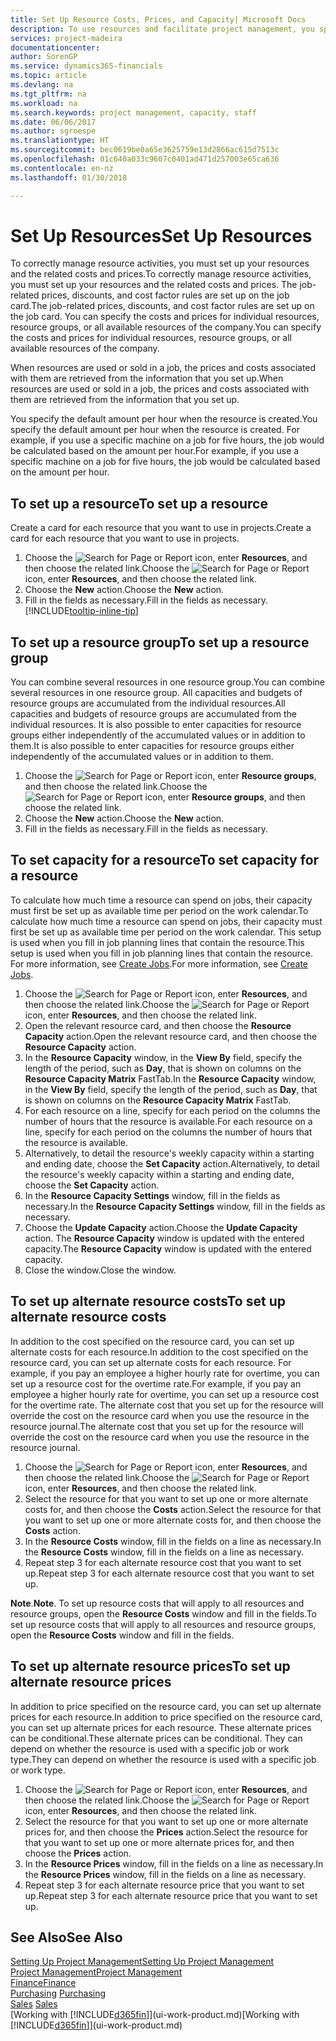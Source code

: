 ```yaml
---
title: Set Up Resource Costs, Prices, and Capacity| Microsoft Docs
description: To use resources and facilitate project management, you specify costs and prices for individual resources or resource groups, and set the resource capacity.
services: project-madeira
documentationcenter: 
author: SorenGP
ms.service: dynamics365-financials
ms.topic: article
ms.devlang: na
ms.tgt_pltfrm: na
ms.workload: na
ms.search.keywords: project management, capacity, staff
ms.date: 06/06/2017
ms.author: sgroespe
ms.translationtype: HT
ms.sourcegitcommit: bec0619be0a65e3625759e13d2866ac615d7513c
ms.openlocfilehash: 01c640a033c9607c0401ad471d257003e65ca636
ms.contentlocale: en-nz
ms.lasthandoff: 01/30/2018

---
```

# <a name="set-up-resources"></a><span data-ttu-id="677ac-103">Set Up Resources</span><span class="sxs-lookup"><span data-stu-id="677ac-103">Set Up Resources</span></span>
<span data-ttu-id="677ac-104">To correctly manage resource activities, you must set up your resources and the related costs and prices.</span><span class="sxs-lookup"><span data-stu-id="677ac-104">To correctly manage resource activities, you must set up your resources and the related costs and prices.</span></span> <span data-ttu-id="677ac-105">The job-related prices, discounts, and cost factor rules are set up on the job card.</span><span class="sxs-lookup"><span data-stu-id="677ac-105">The job-related prices, discounts, and cost factor rules are set up on the job card.</span></span> <span data-ttu-id="677ac-106">You can specify the costs and prices for individual resources, resource groups, or all available resources of the company.</span><span class="sxs-lookup"><span data-stu-id="677ac-106">You can specify the costs and prices for individual resources, resource groups, or all available resources of the company.</span></span>

<span data-ttu-id="677ac-107">When resources are used or sold in a job, the prices and costs associated with them are retrieved from the information that you set up.</span><span class="sxs-lookup"><span data-stu-id="677ac-107">When resources are used or sold in a job, the prices and costs associated with them are retrieved from the information that you set up.</span></span>

<span data-ttu-id="677ac-108">You specify the default amount per hour when the resource is created.</span><span class="sxs-lookup"><span data-stu-id="677ac-108">You specify the default amount per hour when the resource is created.</span></span> <span data-ttu-id="677ac-109">For example, if you use a specific machine on a job for five hours, the job would be calculated based on the amount per hour.</span><span class="sxs-lookup"><span data-stu-id="677ac-109">For example, if you use a specific machine on a job for five hours, the job would be calculated based on the amount per hour.</span></span>

## <a name="to-set-up-a-resource"></a><span data-ttu-id="677ac-110">To set up a resource</span><span class="sxs-lookup"><span data-stu-id="677ac-110">To set up a resource</span></span>
<span data-ttu-id="677ac-111">Create a card for each resource that you want to use in projects.</span><span class="sxs-lookup"><span data-stu-id="677ac-111">Create a card for each resource that you want to use in projects.</span></span>

1. <span data-ttu-id="677ac-112">Choose the ![Search for Page or Report](media/ui-search/search_small.png "Search for Page or Report icon") icon, enter **Resources**, and then choose the related link.</span><span class="sxs-lookup"><span data-stu-id="677ac-112">Choose the ![Search for Page or Report](media/ui-search/search_small.png "Search for Page or Report icon") icon, enter **Resources**, and then choose the related link.</span></span>
2. <span data-ttu-id="677ac-113">Choose the **New** action.</span><span class="sxs-lookup"><span data-stu-id="677ac-113">Choose the **New** action.</span></span>
3. <span data-ttu-id="677ac-114">Fill in the fields as necessary.</span><span class="sxs-lookup"><span data-stu-id="677ac-114">Fill in the fields as necessary.</span></span> [!INCLUDE[tooltip-inline-tip](includes/tooltip-inline-tip_md.md)]  

## <a name="to-set-up-a-resource-group"></a><span data-ttu-id="677ac-115">To set up a resource group</span><span class="sxs-lookup"><span data-stu-id="677ac-115">To set up a resource group</span></span>
<span data-ttu-id="677ac-116">You can combine several resources in one resource group.</span><span class="sxs-lookup"><span data-stu-id="677ac-116">You can combine several resources in one resource group.</span></span> <span data-ttu-id="677ac-117">All capacities and budgets of resource groups are accumulated from the individual resources.</span><span class="sxs-lookup"><span data-stu-id="677ac-117">All capacities and budgets of resource groups are accumulated from the individual resources.</span></span> <span data-ttu-id="677ac-118">It is also possible to enter capacities for resource groups either independently of the accumulated values or in addition to them.</span><span class="sxs-lookup"><span data-stu-id="677ac-118">It is also possible to enter capacities for resource groups either independently of the accumulated values or in addition to them.</span></span>

1. <span data-ttu-id="677ac-119">Choose the ![Search for Page or Report](media/ui-search/search_small.png "Search for Page or Report icon") icon, enter **Resource groups**, and then choose the related link.</span><span class="sxs-lookup"><span data-stu-id="677ac-119">Choose the ![Search for Page or Report](media/ui-search/search_small.png "Search for Page or Report icon") icon, enter **Resource groups**, and then choose the related link.</span></span>
2. <span data-ttu-id="677ac-120">Choose the **New** action.</span><span class="sxs-lookup"><span data-stu-id="677ac-120">Choose the **New** action.</span></span>
3. <span data-ttu-id="677ac-121">Fill in the fields as necessary.</span><span class="sxs-lookup"><span data-stu-id="677ac-121">Fill in the fields as necessary.</span></span>

## <a name="to-set-capacity-for-a-resource"></a><span data-ttu-id="677ac-122">To set capacity for a resource</span><span class="sxs-lookup"><span data-stu-id="677ac-122">To set capacity for a resource</span></span>
<span data-ttu-id="677ac-123">To calculate how much time a resource can spend on jobs, their capacity must first be set up as available time per period on the work calendar.</span><span class="sxs-lookup"><span data-stu-id="677ac-123">To calculate how much time a resource can spend on jobs, their capacity must first be set up as available time per period on the work calendar.</span></span> <span data-ttu-id="677ac-124">This setup is used when you fill in job planning lines that contain the resource.</span><span class="sxs-lookup"><span data-stu-id="677ac-124">This setup is used when you fill in job planning lines that contain the resource.</span></span> <span data-ttu-id="677ac-125">For more information, see [Create Jobs](projects-how-create-jobs.md).</span><span class="sxs-lookup"><span data-stu-id="677ac-125">For more information, see [Create Jobs](projects-how-create-jobs.md).</span></span>

1. <span data-ttu-id="677ac-126">Choose the ![Search for Page or Report](media/ui-search/search_small.png "Search for Page or Report icon") icon, enter **Resources**, and then choose the related link.</span><span class="sxs-lookup"><span data-stu-id="677ac-126">Choose the ![Search for Page or Report](media/ui-search/search_small.png "Search for Page or Report icon") icon, enter **Resources**, and then choose the related link.</span></span>
2. <span data-ttu-id="677ac-127">Open the relevant resource card, and then choose the **Resource Capacity** action.</span><span class="sxs-lookup"><span data-stu-id="677ac-127">Open the relevant resource card, and then choose the **Resource Capacity** action.</span></span>
3. <span data-ttu-id="677ac-128">In the **Resource Capacity** window, in the **View By** field, specify the length of the period, such as **Day**, that is shown on columns on the **Resource Capacity Matrix** FastTab.</span><span class="sxs-lookup"><span data-stu-id="677ac-128">In the **Resource Capacity** window, in the **View By** field, specify the length of the period, such as **Day**, that is shown on columns on the **Resource Capacity Matrix** FastTab.</span></span>
4. <span data-ttu-id="677ac-129">For each resource on a line, specify for each period on the columns the number of hours that the resource is available.</span><span class="sxs-lookup"><span data-stu-id="677ac-129">For each resource on a line, specify for each period on the columns the number of hours that the resource is available.</span></span>
5. <span data-ttu-id="677ac-130">Alternatively, to detail the resource's weekly capacity within a starting and ending date, choose the **Set Capacity** action.</span><span class="sxs-lookup"><span data-stu-id="677ac-130">Alternatively, to detail the resource's weekly capacity within a starting and ending date, choose the **Set Capacity** action.</span></span>
6. <span data-ttu-id="677ac-131">In the **Resource Capacity Settings** window, fill in the fields as necessary.</span><span class="sxs-lookup"><span data-stu-id="677ac-131">In the **Resource Capacity Settings** window, fill in the fields as necessary.</span></span>
7. <span data-ttu-id="677ac-132">Choose the **Update Capacity** action.</span><span class="sxs-lookup"><span data-stu-id="677ac-132">Choose the **Update Capacity** action.</span></span> <span data-ttu-id="677ac-133">The **Resource Capacity** window is updated with the entered capacity.</span><span class="sxs-lookup"><span data-stu-id="677ac-133">The **Resource Capacity** window is updated with the entered capacity.</span></span>
8. <span data-ttu-id="677ac-134">Close the window.</span><span class="sxs-lookup"><span data-stu-id="677ac-134">Close the window.</span></span>

## <a name="to-set-up-alternate-resource-costs"></a><span data-ttu-id="677ac-135">To set up alternate resource costs</span><span class="sxs-lookup"><span data-stu-id="677ac-135">To set up alternate resource costs</span></span>
<span data-ttu-id="677ac-136">In addition to the cost specified on the resource card, you can set up alternate costs for each resource.</span><span class="sxs-lookup"><span data-stu-id="677ac-136">In addition to the cost specified on the resource card, you can set up alternate costs for each resource.</span></span> <span data-ttu-id="677ac-137">For example, if you pay an employee a higher hourly rate for overtime, you can set up a resource cost for the overtime rate.</span><span class="sxs-lookup"><span data-stu-id="677ac-137">For example, if you pay an employee a higher hourly rate for overtime, you can set up a resource cost for the overtime rate.</span></span> <span data-ttu-id="677ac-138">The alternate cost that you set up for the resource will override the cost on the resource card when you use the resource in the resource journal.</span><span class="sxs-lookup"><span data-stu-id="677ac-138">The alternate cost that you set up for the resource will override the cost on the resource card when you use the resource in the resource journal.</span></span>

1. <span data-ttu-id="677ac-139">Choose the ![Search for Page or Report](media/ui-search/search_small.png "Search for Page or Report icon") icon, enter **Resources**, and then choose the related link.</span><span class="sxs-lookup"><span data-stu-id="677ac-139">Choose the ![Search for Page or Report](media/ui-search/search_small.png "Search for Page or Report icon") icon, enter **Resources**, and then choose the related link.</span></span>  
2. <span data-ttu-id="677ac-140">Select the resource for that you want to set up one or more alternate costs for, and then choose the **Costs** action.</span><span class="sxs-lookup"><span data-stu-id="677ac-140">Select the resource for that you want to set up one or more alternate costs for, and then choose the **Costs** action.</span></span>  
3. <span data-ttu-id="677ac-141">In the **Resource Costs** window, fill in the fields on a line as necessary.</span><span class="sxs-lookup"><span data-stu-id="677ac-141">In the **Resource Costs** window, fill in the fields on a line as necessary.</span></span>  
4. <span data-ttu-id="677ac-142">Repeat step 3 for each alternate resource cost that you want to set up.</span><span class="sxs-lookup"><span data-stu-id="677ac-142">Repeat step 3 for each alternate resource cost that you want to set up.</span></span>

<span data-ttu-id="677ac-143">**Note**.</span><span class="sxs-lookup"><span data-stu-id="677ac-143">**Note**.</span></span> <span data-ttu-id="677ac-144">To set up resource costs that will apply to all resources and resource groups, open the **Resource Costs** window and fill in the fields.</span><span class="sxs-lookup"><span data-stu-id="677ac-144">To set up resource costs that will apply to all resources and resource groups, open the **Resource Costs** window and fill in the fields.</span></span>

## <a name="to-set-up-alternate-resource-prices"></a><span data-ttu-id="677ac-145">To set up alternate resource prices</span><span class="sxs-lookup"><span data-stu-id="677ac-145">To set up alternate resource prices</span></span>
<span data-ttu-id="677ac-146">In addition to price specified on the resource card, you can set up alternate prices for each resource.</span><span class="sxs-lookup"><span data-stu-id="677ac-146">In addition to price specified on the resource card, you can set up alternate prices for each resource.</span></span> <span data-ttu-id="677ac-147">These alternate prices can be conditional.</span><span class="sxs-lookup"><span data-stu-id="677ac-147">These alternate prices can be conditional.</span></span> <span data-ttu-id="677ac-148">They can depend on whether the resource is used with a specific job or work type.</span><span class="sxs-lookup"><span data-stu-id="677ac-148">They can depend on whether the resource is used with a specific job or work type.</span></span>

1. <span data-ttu-id="677ac-149">Choose the ![Search for Page or Report](media/ui-search/search_small.png "Search for Page or Report icon") icon, enter **Resources**, and then choose the related link.</span><span class="sxs-lookup"><span data-stu-id="677ac-149">Choose the ![Search for Page or Report](media/ui-search/search_small.png "Search for Page or Report icon") icon, enter **Resources**, and then choose the related link.</span></span>
2. <span data-ttu-id="677ac-150">Select the resource for that you want to set up one or more alternate prices for, and then choose the **Prices** action.</span><span class="sxs-lookup"><span data-stu-id="677ac-150">Select the resource for that you want to set up one or more alternate prices for, and then choose the **Prices** action.</span></span>
3. <span data-ttu-id="677ac-151">In the **Resource Prices** window, fill in the fields on a line as necessary.</span><span class="sxs-lookup"><span data-stu-id="677ac-151">In the **Resource Prices** window, fill in the fields on a line as necessary.</span></span>
4. <span data-ttu-id="677ac-152">Repeat step 3 for each alternate resource price that you want to set up.</span><span class="sxs-lookup"><span data-stu-id="677ac-152">Repeat step 3 for each alternate resource price that you want to set up.</span></span>

## <a name="see-also"></a><span data-ttu-id="677ac-153">See Also</span><span class="sxs-lookup"><span data-stu-id="677ac-153">See Also</span></span>
[<span data-ttu-id="677ac-154">Setting Up Project Management</span><span class="sxs-lookup"><span data-stu-id="677ac-154">Setting Up Project Management</span></span>](projects-setup-projects.md)  
[<span data-ttu-id="677ac-155">Project Management</span><span class="sxs-lookup"><span data-stu-id="677ac-155">Project Management</span></span>](projects-manage-projects.md)  
[<span data-ttu-id="677ac-156">Finance</span><span class="sxs-lookup"><span data-stu-id="677ac-156">Finance</span></span>](finance.md)  
<span data-ttu-id="677ac-157">[Purchasing](purchasing-manage-purchasing.md)       </span><span class="sxs-lookup"><span data-stu-id="677ac-157">[Purchasing](purchasing-manage-purchasing.md)       </span></span>  
<span data-ttu-id="677ac-158">[Sales](sales-manage-sales.md)    </span><span class="sxs-lookup"><span data-stu-id="677ac-158">[Sales](sales-manage-sales.md)    </span></span>  
<span data-ttu-id="677ac-159">[Working with [!INCLUDE[d365fin](includes/d365fin_md.md)]](ui-work-product.md)</span><span class="sxs-lookup"><span data-stu-id="677ac-159">[Working with [!INCLUDE[d365fin](includes/d365fin_md.md)]](ui-work-product.md)</span></span>  

